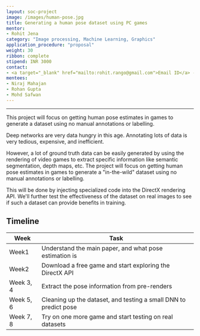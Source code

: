 ```yaml
---
layout: soc-project
image: /images/human-pose.jpg
title: Generating a human pose dataset using PC games
mentor:
- Rohit Jena
category: "Image processing, Machine Learning, Graphics"
application_procedure: "proposal"
weight: 30
ribbon: complete
stipend: INR 3000
contact:
- <a target="_blank" href="mailto:rohit.rango@gmail.com">Email ID</a> - rohit.rango@gmail.com
mentees:
- Niraj Mahajan
- Rohan Gupta
- Mohd Safwan
---
```


---
  This project will focus on getting human pose estimates in games to generate a dataset using no manual annotations or labelling.

<!--break-->

 Deep networks are very data hungry in this age. Annotating lots of data is very tedious, expensive, and inefficient.

<!--break-->

  However, a lot of ground truth data can be easily generated by using the rendering of video games to extract specific information like semantic segmentation, depth maps, etc. The project will focus on getting human pose estimates in games to generate a "in-the-wild" dataset using no manual annotations or labelling. 

<!--break-->

  This will be done by injecting specialized code into the DirectX rendering API. We'll further test the effectiveness of the dataset on real images to see if such a dataset can provide benefits in training.

<!--break-->
## Timeline 

|Week | Task |
| --- | --- |
|Week1 | Understand the main paper, and what pose estimation is |
|Week2 | Download a free game and start exploring the DirectX API|
|Week 3, 4 | Extract the pose information from pre-renders|
|Week 5, 6 | Cleaning up the dataset, and testing a small DNN to predict pose|
|Week 7, 8 | Try on one more game and start testing on real datasets|